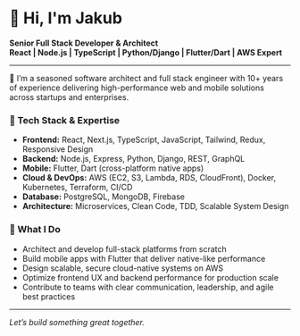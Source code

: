 # 👋 Hi, I'm Jakub

**Senior Full Stack Developer & Architect**  
**React | Node.js | TypeScript | Python/Django | Flutter/Dart | AWS Expert**

---

🔧 I’m a seasoned software architect and full stack engineer with 10+ years of experience delivering high-performance web and mobile solutions across startups and enterprises.

### 🚀 Tech Stack & Expertise

- **Frontend:** React, Next.js, TypeScript, JavaScript, Tailwind, Redux, Responsive Design  
- **Backend:** Node.js, Express, Python, Django, REST, GraphQL  
- **Mobile:** Flutter, Dart (cross-platform native apps)  
- **Cloud & DevOps:** AWS (EC2, S3, Lambda, RDS, CloudFront), Docker, Kubernetes, Terraform, CI/CD  
- **Database:** PostgreSQL, MongoDB, Firebase  
- **Architecture:** Microservices, Clean Code, TDD, Scalable System Design

### 💼 What I Do

- Architect and develop full-stack platforms from scratch  
- Build mobile apps with Flutter that deliver native-like performance  
- Design scalable, secure cloud-native systems on AWS  
- Optimize frontend UX and backend performance for production scale  
- Contribute to teams with clear communication, leadership, and agile best practices

---

*Let’s build something great together.*
